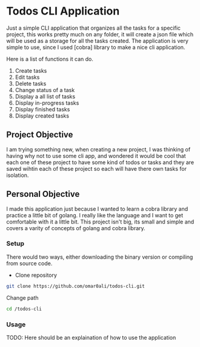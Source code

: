 # Todos CLI Application
Just a simple CLI application that organizes all the tasks for a specific project, this works pretty much on any folder, it will create a json file which will be used as a storage for all the tasks created. The application is very simple to use, since I used [cobra] library to make a nice cli application.

Here is a list of functions it can do.

1. Create tasks
2. Edit tasks
3. Delete tasks
4. Change status of a task
5. Display a all list of tasks
6. Display in-progress tasks
7. Display finished tasks
8. Display created tasks

## Project Objective
I am trying something new, when creating a new project, I was thinking of having why not to use some cli app, and wondered it would be cool that each one of these project to have some kind of todos or tasks and they are saved wihtin each of these project so each will have there own tasks for isolation.


## Personal Objective
I made this application just because I wanted to learn a cobra library and practice a little bit of golang. I really like the language and I want to get comfortable with it a little bit. This project isn't big, its small and simple and covers a varity of concepts of golang and cobra library.

### Setup

There would two ways, either downloading the binary version or compiling from source code.

- Clone repository

```bash
git clone https://github.com/omar0ali/todos-cli.git
```

Change path

```bash
cd /todos-cli
```

### Usage

TODO: Here should be an explaination of how to use the application

